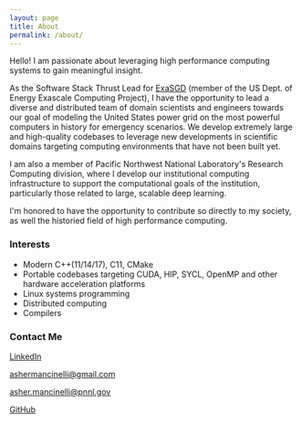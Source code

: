 ```yaml
---
layout: page
title: About
permalink: /about/
---
```


Hello! I am passionate about leveraging high performance computing systems to
gain meaningful insight.

As the Software Stack Thrust Lead for [ExaSGD](https://www.exascaleproject.org/research-project/exasgd/) (member of the US Dept. of Energy Exascale Computing Project),
I have the opportunity to lead a diverse and distributed team of domain
scientists and engineers towards our goal of modeling the United States
power grid on the most powerful computers in history for emergency scenarios.
We develop extremely large and high-quality codebases to leverage new
developments in scientific domains targeting computing environments that have
not been built yet.

I am also a member of Pacific Northwest National Laboratory's Research Computing
division, where I develop our institutional computing infrastructure to support
the computational goals of the institution, particularly those related to large,
scalable deep learning.

I'm honored to have the opportunity to contribute so directly to my society, as
well the historied field of high performance computing.

### Interests

- Modern C++(11/14/17), C11, CMake
- Portable codebases targeting CUDA, HIP, SYCL, OpenMP and other hardware acceleration platforms
- Linux systems programming
- Distributed computing
- Compilers

### Contact Me

[LinkedIn](https://www.linkedin.com/in/asher-mancinelli-bb4a56144/)

[ashermancinelli@gmail.com](mailto:ashermancinelli@gmail.com)

[asher.mancinelli@pnnl.gov](mailto:asher.mancinelli@pnnl.gov)

[GitHub](github.com/ashermancinelli)
